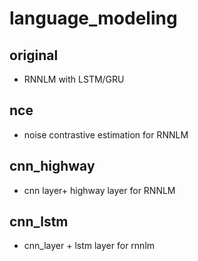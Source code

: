# language_modeling

## original

- RNNLM with LSTM/GRU

## nce

-  noise contrastive estimation for RNNLM

## cnn_highway

-  cnn layer+ highway layer for RNNLM

## cnn_lstm

-  cnn_layer + lstm layer for rnnlm
